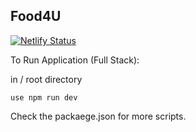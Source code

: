 ## Food4U


[![Netlify Status](https://api.netlify.com/api/v1/badges/e24cb77b-2ea3-42eb-884f-4a19ecc4cc63/deploy-status)](https://app.netlify.com/sites/thefoodproject/deploys)


To Run Application (Full Stack):

in / root directory

    use npm run dev


Check the packaege.json for more scripts.
